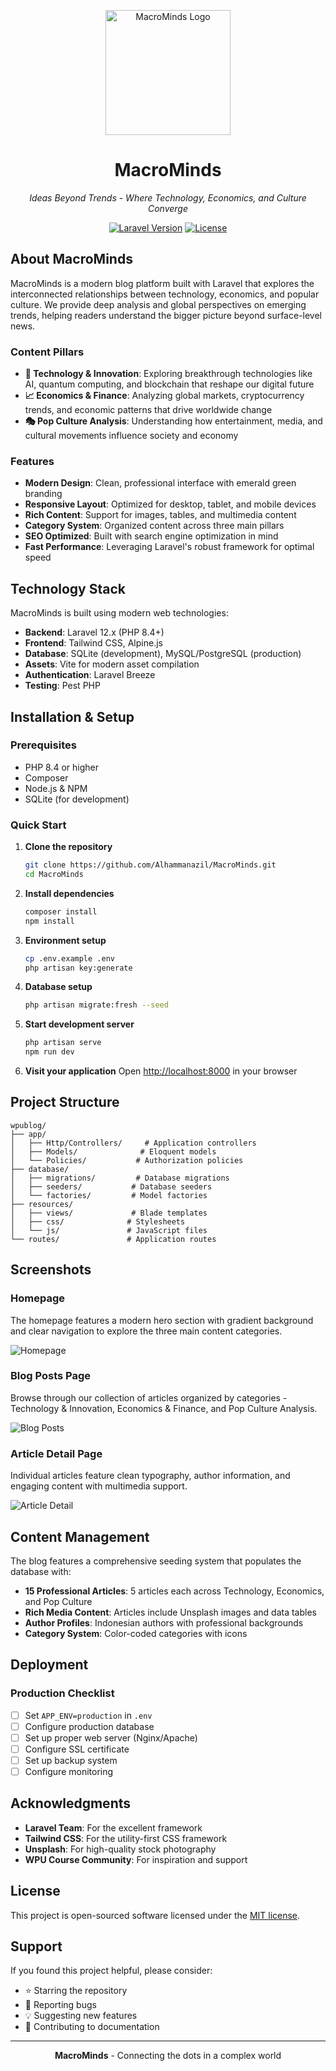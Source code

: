 <p align="center">
    <img src="public/img/macro_minds.png" width="200" alt="MacroMinds Logo">
</p>

<h1 align="center">MacroMinds</h1>

<p align="center">
    <em>Ideas Beyond Trends - Where Technology, Economics, and Culture Converge</em>
</p>

<p align="center">
<a href="https://packagist.org/packages/laravel/framework"><img src="https://img.shields.io/packagist/v/laravel/framework" alt="Laravel Version"></a>
<a href="https://opensource.org/licenses/MIT"><img src="https://img.shields.io/badge/License-MIT-green.svg" alt="License"></a>
</p>

## About MacroMinds

MacroMinds is a modern blog platform built with Laravel that explores the interconnected relationships between technology, economics, and popular culture. We provide deep analysis and global perspectives on emerging trends, helping readers understand the bigger picture beyond surface-level news.

### Content Pillars

-   **🚀 Technology & Innovation**: Exploring breakthrough technologies like AI, quantum computing, and blockchain that reshape our digital future
-   **📈 Economics & Finance**: Analyzing global markets, cryptocurrency trends, and economic patterns that drive worldwide change
-   **🎭 Pop Culture Analysis**: Understanding how entertainment, media, and cultural movements influence society and economy

### Features

-   **Modern Design**: Clean, professional interface with emerald green branding
-   **Responsive Layout**: Optimized for desktop, tablet, and mobile devices
-   **Rich Content**: Support for images, tables, and multimedia content
-   **Category System**: Organized content across three main pillars
-   **SEO Optimized**: Built with search engine optimization in mind
-   **Fast Performance**: Leveraging Laravel's robust framework for optimal speed

## Technology Stack

MacroMinds is built using modern web technologies:

-   **Backend**: Laravel 12.x (PHP 8.4+)
-   **Frontend**: Tailwind CSS, Alpine.js
-   **Database**: SQLite (development), MySQL/PostgreSQL (production)
-   **Assets**: Vite for modern asset compilation
-   **Authentication**: Laravel Breeze
-   **Testing**: Pest PHP

## Installation & Setup

### Prerequisites

-   PHP 8.4 or higher
-   Composer
-   Node.js & NPM
-   SQLite (for development)

### Quick Start

1. **Clone the repository**

    ```bash
    git clone https://github.com/Alhammanazil/MacroMinds.git
    cd MacroMinds
    ```

2. **Install dependencies**

    ```bash
    composer install
    npm install
    ```

3. **Environment setup**

    ```bash
    cp .env.example .env
    php artisan key:generate
    ```

4. **Database setup**

    ```bash
    php artisan migrate:fresh --seed
    ```

5. **Start development server**

    ```bash
    php artisan serve
    npm run dev
    ```

6. **Visit your application**
   Open [http://localhost:8000](http://localhost:8000) in your browser

## Project Structure

```
wpublog/
├── app/
│   ├── Http/Controllers/     # Application controllers
│   ├── Models/              # Eloquent models
│   └── Policies/           # Authorization policies
├── database/
│   ├── migrations/         # Database migrations
│   ├── seeders/           # Database seeders
│   └── factories/         # Model factories
├── resources/
│   ├── views/             # Blade templates
│   ├── css/              # Stylesheets
│   └── js/               # JavaScript files
└── routes/               # Application routes
```

## Screenshots

### Homepage
The homepage features a modern hero section with gradient background and clear navigation to explore the three main content categories.

![Homepage](docs/screenshots/home.png)

### Blog Posts Page
Browse through our collection of articles organized by categories - Technology & Innovation, Economics & Finance, and Pop Culture Analysis.

![Blog Posts](docs/screenshots/blog.png)

### Article Detail Page
Individual articles feature clean typography, author information, and engaging content with multimedia support.

![Article Detail](docs/screenshots/posts.png)


## Content Management

The blog features a comprehensive seeding system that populates the database with:

-   **15 Professional Articles**: 5 articles each across Technology, Economics, and Pop Culture
-   **Rich Media Content**: Articles include Unsplash images and data tables
-   **Author Profiles**: Indonesian authors with professional backgrounds
-   **Category System**: Color-coded categories with icons

## Deployment

### Production Checklist

-   [ ] Set `APP_ENV=production` in `.env`
-   [ ] Configure production database
-   [ ] Set up proper web server (Nginx/Apache)
-   [ ] Configure SSL certificate
-   [ ] Set up backup system
-   [ ] Configure monitoring

## Acknowledgments

-   **Laravel Team**: For the excellent framework
-   **Tailwind CSS**: For the utility-first CSS framework
-   **Unsplash**: For high-quality stock photography
-   **WPU Course Community**: For inspiration and support

## License

This project is open-sourced software licensed under the [MIT license](https://opensource.org/licenses/MIT).

## Support

If you found this project helpful, please consider:

-   ⭐ Starring the repository
-   🐛 Reporting bugs
-   💡 Suggesting new features
-   📝 Contributing to documentation

---

<p align="center">
    <strong>MacroMinds</strong> - Connecting the dots in a complex world
</p>
